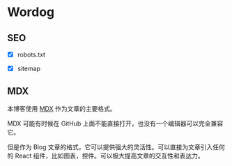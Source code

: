 # Wordog


## SEO

-[x] robots.txt
-[x] sitemap


## MDX

本博客使用 [MDX](https://mdxjs.com/) 作为文章的主要格式。

MDX 可能有时候在 GitHub 上面不能直接打开，也没有一个编辑器可以完全兼容它。

但是作为 Blog 文章的格式，它可以提供强大的灵活性。可以直接为文章引入任何的 React 组件，比如图表，控件。可以极大提高文章的交互性和表达力。